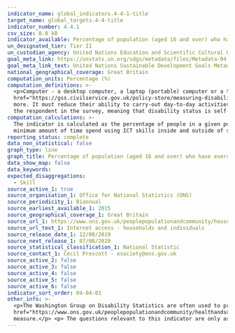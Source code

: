 ```yaml
---
indicator_name: global_indicators.4-4-1-title
target_name: global_targets.4-4-title
indicator_number: 4.4.1
csv_size: 0.0 kB
indicator_available: Percentage of population (aged 16 and over) who have exercised information and communication technology (ICT) skills in the previous 12 months, by type of skill
un_designated_tier: Tier II
un_custodian_agency: United Nations Education and Scientific Cultural Organisation - Institute of Statistics (UNESCO-UIS)
goal_meta_link: https://unstats.un.org/sdgs/metadata/files/Metadata-04-04-01.pdf
goal_meta_link_text: United Nations Sustainable Development Goals Metadata (PDF 214 KB)
national_geographical_coverage: Great Britain
computation_units: Percentage (%)
computation_definitions: >-
  <p>Computer - a desktop computer, a laptop (portable) computer or a tablet (or similar handheld computer). It does not include equipment with some embedded computing abilities, such as smart TV sets or mobile phones.</p><p>Disability Status - The <a
  href="https://gss.civilservice.gov.uk/policy-store/measuring-disability-for-the-equality-act-2010/">(GSS) harmonised "core" definition</a> identifies a person as disabled if they have a physical or mental health condition or illness that has lasted or is expected to last 12 months or
  more. It must reduce their ability to carry-out day-to-day activities. It is important to note that a person who has a long-term illness that does not reduce their ability to carry-out day-to-day activities is not disabled under the definition. The GSS harmonised questions are asked of
  the respondent in the survey, meaning that disability status is self-reported. The GSS definition is designed to reflect the definitions that appear in legal terms in the Disability Discrimination Act 1995 (DDA) for Northern Ireland and the 2010 Equality Act for Great Britain.</p>
computation_calculations: >-
  The indicator is calculated as the percentage of people in a given population who have responded ‘yes’ to a selected number of variables e.g. the use of ICT skills in various subject areas or learning domains, the use of ICT skills inside or outside of school and/or workplace, the
  minimum amount of time spend using ICT skills inside and outside of school and/or workplace, availability of internet access inside or outside of school and/or workplace, etc.
reporting_status: complete
data_non_statistical: false
graph_type: line
graph_title: Percentage of population (aged 16 and over) who have exercised information and communication technology (ICT) skills in the previous 12 months, by type of skill
data_show_map: false
data_keywords:
expected_disaggregations:
  - Skill
source_active_1: true
source_organisation_1: Office for National Statistics (ONS)
source_periodicity_1: Biannual
source_earliest_available_1: 2015
source_geographical_coverage_1: Great Britain
source_url_1: https://www.ons.gov.uk/peoplepopulationandcommunity/householdcharacteristics/homeinternetandsocialmediausage/datasets/internetaccesshouseholdsandindividualsreferencetables
source_url_text_1: Internet access - households and individuals
source_release_date_1: 12/08/2019
source_next_release_1: 07/08/2020
source_statistical_classification_1: National Statistic
source_contact_1: Cecil Prescott - esociety@ons.gov.uk
source_active_2: false
source_active_3: false
source_active_4: false
source_active_5: false
source_active_6: false
indicator_sort_order: 04-04-01
other_info: >-
  <p>The Washington Group on Disability Statistics are often used to provide a cross-nationally comparable population-based measures of disability. Please see the article <a
  href="https://www.ons.gov.uk/peoplepopulationandcommunity/healthandsocialcare/disability/articles/measuringdisabilitycomparingapproaches/2019-08-06">Measuring disability - comparing approaches</a> for a comparison between the GSS Harmonised measure (used here) and the Washington Group
  measure.</p> <p> The questions relevant to this indicator are only asked every two years, so the next statistical release will be in 2021.</p> Data follows the UN specification for this indicator. This indicator has been identified in collaboration with topic experts.
---
```

